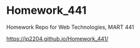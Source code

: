 # Homework_441
Homework Repo for Web Technologies, MART 441

https://jp2204.github.io/Homework_441/
